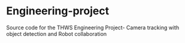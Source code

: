 # Engineering-project
Source code for the THWS Engineering Project- Camera tracking with object detection and Robot collaboration
